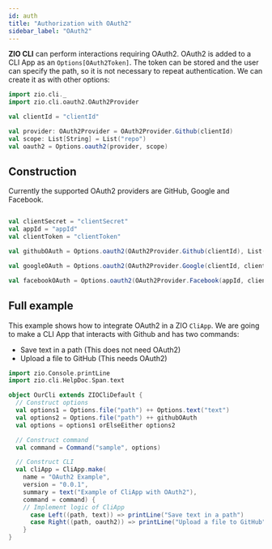 ```yaml
---
id: auth
title: "Authorization with OAuth2"
sidebar_label: "OAuth2"
---
```


**ZIO CLI** can perform interactions requiring OAuth2. OAuth2 is added to a CLI App as an `Options[OAuth2Token]`. The token can be stored and the user can specify the path, so it is not necessary to repeat authentication. We can create it as with other options:
```scala mdoc:silent
import zio.cli._
import zio.cli.oauth2.OAuth2Provider

val clientId = "clientId"

val provider: OAuth2Provider = OAuth2Provider.Github(clientId)
val scope: List[String] = List("repo")
val oauth2 = Options.oauth2(provider, scope)
```

## Construction
Currently the supported OAuth2 providers are GitHub, Google and Facebook.
```scala mdoc:silent

val clientSecret = "clientSecret"
val appId = "appId"
val clientToken = "clientToken"

val githubOAuth = Options.oauth2(OAuth2Provider.Github(clientId), List("repo"))

val googleOAuth = Options.oauth2(OAuth2Provider.Google(clientId, clientSecret), Nil)

val facebookOAuth = Options.oauth2(OAuth2Provider.Facebook(appId, clientToken), Nil)

```

## Full example
This example shows how to integrate OAuth2 in a ZIO `CliApp`. We are going to make a CLI App that interacts with Github and has two commands:
- Save text in a path (This does not need OAuth2)
- Upload a file to GitHub (This needs OAuth2)

```scala mdoc:silent
import zio.Console.printLine
import zio.cli.HelpDoc.Span.text

object OurCli extends ZIOCliDefault {
  // Construct options
  val options1 = Options.file("path") ++ Options.text("text")
  val options2 = Options.file("path") ++ githubOAuth
  val options = options1 orElseEither options2

  // Construct command
  val command = Command("sample", options)

  // Construct CLI
  val cliApp = CliApp.make(
    name = "OAuth2 Example",
    version = "0.0.1",
    summary = text("Example of CliApp with OAuth2"),
    command = command) {
    // Implement logic of CliApp
      case Left((path, text)) => printLine("Save text in a path")
      case Right((path, oauth2)) => printLine("Upload a file to GitHub")
    }
}
```


